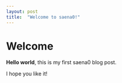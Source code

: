 ```yaml
---
layout: post
title:  "Welcome to saena0!"
---
```


# Welcome

**Hello world**, this is my first saena0 blog post.

I hope you like it!
